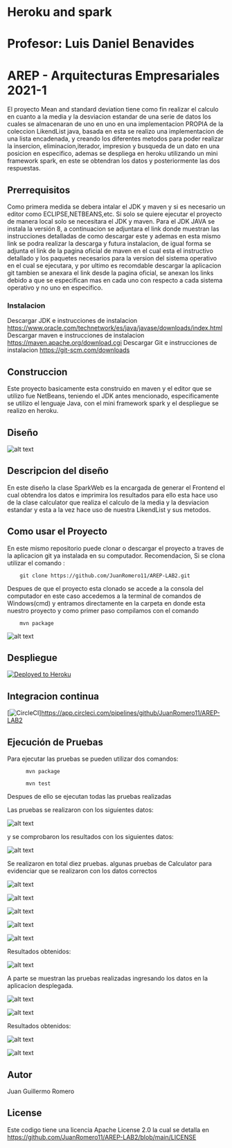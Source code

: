 # Heroku and spark
# Profesor: Luis Daniel Benavides
# AREP - Arquitecturas Empresariales 2021-1

El proyecto Mean and standard deviation tiene como fin realizar el calculo en cuanto a la media y la desviacion estandar de una serie de datos los cuales se almacenaran de uno en uno en una implementacion PROPIA de la coleccion LikendList java, basada en esta se realizo una implementacion de una lista encadenada, y creando los diferentes metodos para poder realizar la insercion, eliminacion,iterador, impresion y busqueda de un dato en una posicion en especifico, ademas se despliega en heroku utilizando un mini framework spark, en este se obtendran los datos y posteriormente las dos respuestas. 

## Prerrequisitos

Como primera medida se debera intalar el JDK y maven y si es necesario un editor como ECLIPSE,NETBEANS,etc. Si solo se quiere ejecutar el proyecto de manera local solo se necesitara el JDK y maven. Para el JDK JAVA se instala la versión 8, a continuacion se adjuntara el link donde muestran las instrucciones detalladas de como descargar este y ademas en esta mismo link se podra realizar la descarga y futura instalacion, de igual forma se adjunta el link de la pagina oficial de maven en el cual esta el instructivo detallado y los paquetes necesarios para la version del sistema operativo en el cual se ejecutara, y por ultimo es recomdable descargar la aplicacion git tambien se anexara el link desde la pagina oficial, se anexan los links debido a que se especifican mas en cada uno con respecto a cada sistema operativo y no uno en especifico.

### Instalacion

Descargar JDK e instrucciones de instalacion
https://www.oracle.com/technetwork/es/java/javase/downloads/index.html
Descargar maven e instrucciones de instalacion
https://maven.apache.org/download.cgi
Descargar Git e instrucciones de instalacion
https://git-scm.com/downloads

## Construccion
Este proyecto basicamente esta construido en maven y el editor que se utilizo fue NetBeans, teniendo el JDK antes mencionado, especificamente se utilizo el lenguaje Java, con el mini framework spark y el despliegue se realizo en heroku.

## Diseño

![alt text](https://github.com/JuanRomero11/AREP-LAB2/blob/main/imagenes/diagrama.PNG)

## Descripcion del diseño
En este diseño la clase SparkWeb es la encargada de generar el Frontend el cual obtendra los datos e imprimira los resultados para ello esta hace uso de la clase calculator que realiza el calculo de la media y la desviacion estandar y esta a la vez hace uso de nuestra LikendList y sus metodos.

## Como usar el Proyecto
En este mismo repositorio puede clonar o descargar el proyecto a traves de la aplicacion git ya instalada en su computador. Recomendacion, Si se clona utilizar el comando :

        git clone https://github.com/JuanRomero11/AREP-LAB2.git
        
Despues de que el proyecto esta clonado se accede a la consola del computador en este caso accedemos a la terminal de comandos de Windows(cmd) y entramos directamente en la carpeta en donde esta nuestro proyecto y como primer paso compilamos con el comando 

        mvn package


![alt text](https://github.com/JuanRomero11/AREP-LAB2/blob/main/imagenes/package.PNG)
      
## Despliegue

[![Deployed to Heroku](https://www.herokucdn.com/deploy/button.png)](https://fathomless-anchorage-23469.herokuapp.com/inputdata)

## Integracion continua

[![CircleCI](https://circleci.com/gh/JuanRomero11/ROMEROJUAN-ARSW-T2.svg?style=svg&circle-token=fa8c51f3bedd926b133267148a5e3c22e1617f4a)]https://app.circleci.com/pipelines/github/JuanRomero11/AREP-LAB2

## Ejecución de Pruebas

Para ejecutar las pruebas se pueden utilizar dos comandos:

          mvn package
          
          mvn test
          
Despues de ello se ejecutan todas las pruebas realizadas 

Las pruebas se realizaron con los siguientes datos:

![alt text](https://github.com/JuanRomero11/AREP-LAB2/blob/main/imagenes/Datos.PNG)

y se comprobaron los resultados con los siguientes datos:

![alt text](https://github.com/JuanRomero11/AREP-LAB2/blob/main/imagenes/Resultados.PNG)

Se realizaron en total diez pruebas.
algunas pruebas de Calculator para evidenciar que se realizaron con los datos correctos

![alt text](https://github.com/JuanRomero11/AREP-LAB2/blob/main/imagenes/CalcularDesviaci%C3%B3n.PNG)

![alt text](https://github.com/JuanRomero11/AREP-LAB2/blob/main/imagenes/CalcularDesviaci%C3%B3n2.PNG)

![alt text](https://github.com/JuanRomero11/AREP-LAB2/blob/main/imagenes/CalcularMedia2.PNG)

![alt text](https://github.com/JuanRomero11/AREP-LAB2/blob/main/imagenes/testCalcularMedia.PNG)

![alt text](https://github.com/JuanRomero11/AREP-LAB2/blob/main/imagenes/puertoTest.PNG)

Resultados obtenidos:

![alt text](https://github.com/JuanRomero11/AREP-LAB2/blob/main/imagenes/resultadosConsola.PNG)

A parte se muestran las pruebas realizadas ingresando los datos en la aplicacion desplegada.

![alt text](https://github.com/JuanRomero11/AREP-LAB2/blob/main/imagenes/testeInputData.PNG)

![alt text](https://github.com/JuanRomero11/AREP-LAB2/blob/main/imagenes/testeInputData2.PNG)


Resultados obtenidos:


![alt text](https://github.com/JuanRomero11/AREP-LAB2/blob/main/imagenes/resultadosheroku.PNG)

![alt text](https://github.com/JuanRomero11/AREP-LAB2/blob/main/imagenes/resultadosheroku2.PNG)

## Autor
Juan Guillermo Romero 
## License
Este codigo tiene una licencia Apache License 2.0 la cual se detalla en https://github.com/JuanRomero11/AREP-LAB2/blob/main/LICENSE
